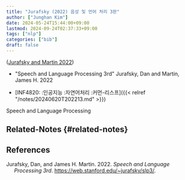 ```yaml
---
title: "Jurafsky (2022) 음성 및 언어 처리 3판"
author: ["Junghan Kim"]
date: 2024-05-24T15:44:00+09:00
lastmod: 2024-09-24T02:37:33+09:00
tags: ["nlp"]
categories: ["bib"]
draft: false
---
```


(<a href="#citeproc_bib_item_1">Jurafsky and Martin 2022</a>)

-   "Speech and Language Processing 3rd" Jurafsky, Dan and Martin, James H. 2022

-   [INF4820: :인공지능 :자연어처리 :커먼-리스프]({{< relref "/notes/20240620T202213.md" >}})

Speech and Language Processing


## Related-Notes {#related-notes}

## References

<style>.csl-entry{text-indent: -1.5em; margin-left: 1.5em;}</style><div class="csl-bib-body">
  <div class="csl-entry"><a id="citeproc_bib_item_1"></a>Jurafsky, Dan, and James H. Martin. 2022. <i>Speech and Language Processing 3rd</i>. <a href="https://web.stanford.edu/~jurafsky/slp3/">https://web.stanford.edu/~jurafsky/slp3/</a>.</div>
</div>
